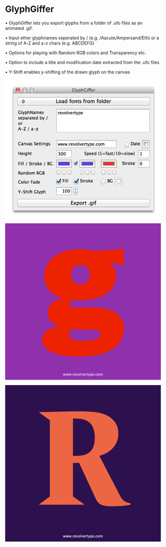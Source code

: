 GlyphGiffer
============

• GlyphGiffer lets you export glyphs from a folder of .ufo files as an animated .gif.

• Input ether glyphnames seperated by / (e.g. /Aacute/Ampersand/Eth) or a string of A-Z and a-z chars (e.g. ABCDEFG)

• Options for playing with Random RGB colors and Transparency etc.

• Option to include a title and modification date extracted from the .ufo files 

• Y-Shift enables y-shifting of the drawn glyph on the canvas



![alt text](https://github.com/luke-snider/GlyphGiffer/blob/master/GlyphGiffer_screen1.png)


![alt text](https://github.com/luke-snider/GlyphGiffer/blob/master/GlyphGiffer_screen2.gif)


![alt text](https://github.com/luke-snider/GlyphGiffer/blob/master/GlyphGiffer_screen3.gif)
